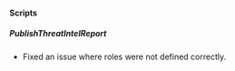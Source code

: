 
#### Scripts

##### PublishThreatIntelReport
- Fixed an issue where roles were not defined correctly.

